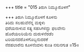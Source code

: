 +++
title = "015 ತಿರುಗಿ ನಿಮ್ಮೂರೊಳಗೆ"

+++
ತಿರುಗಿ ನಿಮ್ಮೂರೊಳಗೆ ಕೂಳನು  
ತಿರಿದು ಸಲಹುವೆನೆನ್ನ ಮಕ್ಕಳು  
ಧರೆಯನಾಳುವ ಸತ್ಯ ಸಹಸಿಗಳಿದ್ದು ಫಲವೇನು   
ಹೊರೆಯಲರಿಯೆನು ದುರುಳನೆರಡೆಂ  
ಟರಿಯನದರೊಳಗೊಬ್ಬನುದರಕೆ  
ನೆರಹಲಾರೆನು ಕೂಳನೆಂದಳು ಕುಂತಿ ನಸುನಗುತ     ॥15॥